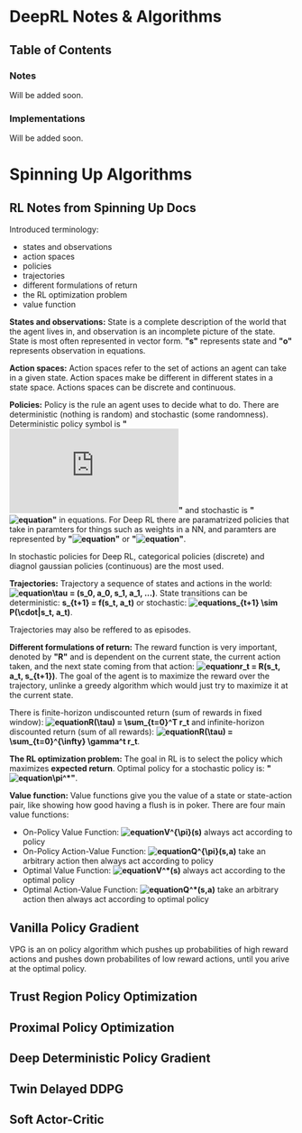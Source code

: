 # DeepRL Notes & Algorithms



## Table of Contents

### Notes
Will be added soon.

### Implementations
Will be added soon.



# Spinning Up Algorithms



## RL Notes from Spinning Up Docs

Introduced terminology:
- states and observations
- action spaces
- policies
- trajectories
- different formulations of return
- the RL optimization problem
- value function

**States and observations:** State is a complete description of the world that the agent lives in, and observation is an incomplete picture of the state. State is most often represented in vector form. **"s"** represents state and **"o"** represents observation in equations.

**Action spaces:** Action spaces refer to the set of actions an agent can take in a given state. Action spaces make be different in different states in a state space. Actions spaces can be discrete and continuous. 

**Policies:** Policy is the rule an agent uses to decide what to do. There are deterministic (nothing is random) and stochastic (some randomness). Deterministic policy symbol is **"![equation](http://www.sciweavers.org/tex2img.php?eq=%20%5Cmu%20&bc=White&fc=Black&im=jpg&fs=12&ff=arev&edit=0)"** and stochastic is **"![equation](https://bit.ly/2YMk5Q0)"** in equations. For Deep RL there are paramatrized policies that take in paramters for things such as weights in a NN, and paramters are represented by **"![equation](https://bit.ly/2YMk7HC)"** or **"![equation](https://bit.ly/1qZlGxq)"**. 

In stochastic policies for Deep RL, categorical policies (discrete) and diagnol gaussian policies (continuous) are the most used. 

**Trajectories:** Trajectory a sequence of states and actions in the world: **![equation]()\tau = (s_0, a_0, s_1, a_1, ...)**. State transitions can be deterministic: **s_{t+1} = f(s_t, a_t)** or stochastic: **![equation]()s_{t+1} \sim P(\cdot|s_t, a_t)**.

Trajectories may also be reffered to as episodes. 

**Different formulations of return:** The reward function is very important, denoted by **"R"** and is dependent on the current state, the current action taken, and the next state coming from that action: **![equation]()r_t = R(s_t, a_t, s_{t+1})**. The goal of the agent is to maximize the reward over the trajectory, unlinke a greedy algorithm which would just try to maximize it at the current state. 

There is finite-horizon undiscounted return (sum of rewards in fixed window): **![equation]()R(\tau) = \sum_{t=0}^T r_t** and infinite-horizon discounted return (sum of all rewards): **![equation]()R(\tau) = \sum_{t=0}^{\infty} \gamma^t r_t**.

**The RL optimization problem:** The goal in RL is to select the policy which maximizes **expected return**. Optimal policy for a stochastic policy is: **"![equation]()\pi^*"**. 

**Value function:** Value functions give you the value of a state or state-action pair, like showing how good having a flush is in poker. There are four main value functions:
- On-Policy Value Function: **![equation]()V^{\pi}(s)** always act according to policy
- On-Policy Action-Value Function: **![equation]()Q^{\pi}(s,a)** take an arbitrary action then always act according to policy
- Optimal Value Function: **![equation]()V^*(s)** always act according to the optimal policy 
- Optimal Action-Value Function: **![equation]()Q^*(s,a)** take an arbitrary action then always act according to optimal policy



## Vanilla Policy Gradient

VPG is an on policy algorithm which pushes up probabilities of high reward actions and pushes down probabilites of low reward actions, until you arive at the optimal policy. 

## Trust Region Policy Optimization

## Proximal Policy Optimization

## Deep Deterministic Policy Gradient

## Twin Delayed DDPG

## Soft Actor-Critic


<!-- # An Introduction to Deep Reinforcement Learning Notes
[Book Here](https://arxiv.org/abs/1811.12560)

## Chapter 1: Introduction

Chapter 1 just goes over the motivation of the book and lays out the contents of each chapter.

## Chapter 2: Machine Learning & Deep Learning

Machine learning is ultimately a form of pattern recognition and can be summarized in three topics, being: 
- Supervised Learning: training from labeled data
- Unsupervised Learning: training from unlabeled data
- Reinforcement Learning: training to maximize cumulative rewards from certain actions

All three of these are greatly helped through function approximators, which are essentially the heart of ML. Some examples being:
- Linear models
- SVMs
- Descision trees
- Gaussian processes
- Deep Learning

### Supervised learning and the concepts of bias and overfitting

### Unsupervised learning

### The deep learning approach



## Chapter 3: Intro to RL

## Chapter 4: Value-based Methods for Deep RL

## Chapter 5: Policy Gradient Methods for Deep RL

## Chapter 6: Model-base Methods for Deep RL

## Chapter 7: The Concept of Generalization

## Chapter 8: Particular Challenges in the Online Setting

## Chapter 9: Benchmarking Deep RL

## Chapter 10: Deep RL Beyond MDPs

## Chapter 11: Perspectives on Deep RL 

## Chapter 12: Conclusion -->